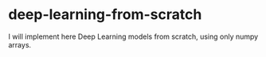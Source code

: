 # deep-learning-from-scratch
I will implement here Deep Learning models from scratch, using only numpy arrays.
